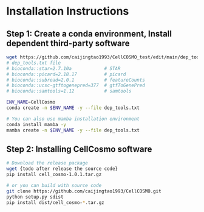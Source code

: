 # Installation Instructions

## Step 1: Create a conda environment, Install dependent third-party software

```bash
wget https://github.com/caijingtao1993/CellCOSMO_test/edit/main/dep_tools.txt
# dep_tools.txt file 
# bioconda::star=2.7.10a            # STAR
# bioconda::picard=2.18.17          # picard
# bioconda::subread=2.0.1           # featureCounts
# bioconda::ucsc-gtftogenepred=377  # gtfToGenePred
# bioconda::samtools=1.12           # samtools

ENV_NAME=CellCosmo
conda create -n $ENV_NAME -y --file dep_tools.txt

# You can also use mamba installation environment
conda install mamba -y
mamba create -n $ENV_NAME -y --file dep_tools.txt
```

## Step 2: Installing CellCosmo software
```bash
# Download the release package
wget {todo after release the source code}
pip install cell_cosmo-1.0.1.tar.gz

# or you can build with source code
git clone https://github.com/caijingtao1993/CellCOSMO.git
python setup.py sdist
pip install dist/cell_cosmo-*.tar.gz
```
